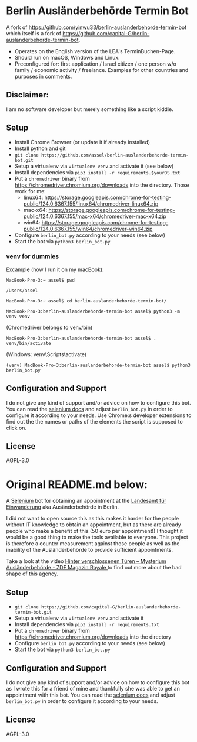 # Berlin Ausländerbehörde Termin Bot

A fork of https://github.com/yinwu33/berlin-auslanderbehorde-termin-bot which itself is a fork of https://github.com/capital-G/berlin-auslanderbehorde-termin-bot.

* Operates on the English version of the LEA's TerminBuchen-Page.
* Should run on macOS, Windows and Linux.
* Preconfigured for: first application / Israel citizen / one person w/o family / economic activity / freelance. Examples for other countries and purposes in comments.

## Disclaimer:

I am no software developer but merely something like a script kiddie.

## Setup

* Install Chrome Browser (or update it if already installed)
* Install python and git
* `git clone https://github.com/assel/berlin-auslanderbehorde-termin-bot.git`
* Setup a virtualenv via `virtualenv venv` and activate it (see below)
* Install dependencies via `pip3 install -r requirements.$yourOS.txt`
* Put a `chromedriver` binary from <https://chromedriver.chromium.org/downloads> into the directory. Those work for me:
    * linux64:	https://storage.googleapis.com/chrome-for-testing-public/124.0.6367.155/linux64/chromedriver-linux64.zip
    * mac-x64:	https://storage.googleapis.com/chrome-for-testing-public/124.0.6367.155/mac-x64/chromedriver-mac-x64.zip
    * win64:	https://storage.googleapis.com/chrome-for-testing-public/124.0.6367.155/win64/chromedriver-win64.zip
* Configure `berlin_bot.py` according to your needs (see below)
* Start the bot via `python3 berlin_bot.py`

### venv for dummies
Excample (how I run it on my macBook):

 `MacBook-Pro-3:~ assel$ pwd`

`/Users/assel`

`MacBook-Pro-3:~ assel$ cd berlin-auslanderbehorde-termin-bot/`

`MacBook-Pro-3:berlin-auslanderbehorde-termin-bot assel$ python3 -m venv venv`

(Chromedriver belongs to venv/bin)

`MacBook-Pro-3:berlin-auslanderbehorde-termin-bot assel$ . venv/bin/activate`

(Windows: venv\Scripts\activate)

`(venv) MacBook-Pro-3:berlin-auslanderbehorde-termin-bot assel$ python3 berlin_bot.py`

## Configuration and Support

I do not give any kind of support and/or advice on how to configure this bot.
You can read the [selenium docs](https://selenium-python.readthedocs.io/locating-elements.html#) and adjust `berlin_bot.py` in order to configure it according to your needs.
Use Chrome:s developer extensions to find out the the names or paths of the elements the script is supposed to click on.

## License

AGPL-3.0

# Original README.md below:

A [Selenium](https://www.selenium.dev/) bot for obtaining an appointment at the [Landesamt für Einwanderung](https://otv.verwalt-berlin.de/ams/TerminBuchen) aka Ausänderbehörde in Berlin.

I did not want to open source this as this makes it harder for the people without IT knowledge to obtain an appointment, but as there are already people who make a benefit of this (50 euro per appointment!) I thought it would be a good thing to make the tools available to everyone. This project is therefore a counter measurement against those people as well as the inability of the Ausländerbehörde to provide sufficient appointments.

Take a look at the video [Hinter verschlossenen Türen – Mysterium Ausländerbehörde - ZDF Magazin Royale
](https://www.youtube.com/watch?v=s7HrAGlni50) to find out more about the bad shape of this agency.

## Setup

* `git clone https://github.com/capital-G/berlin-auslanderbehorde-termin-bot.git`
* Setup a virtualenv via `virtualenv venv` and activate it
* Install dependencies via `pip3 install -r requirements.txt`
* Put a `chromedriver` binary from <https://chromedriver.chromium.org/downloads> into the directory
* Configure `berlin_bot.py` according to your needs (see below)
* Start the bot via `python3 berlin_bot.py`

## Configuration and Support

I do not give any kind of support and/or advice on how to configure this bot as I wrote this for a friend of mine and thankfully she was able to get an appointment with this bot.
You can read the [selenium docs](https://selenium-python.readthedocs.io/locating-elements.html#) and adjust `berlin_bot.py` in order to configure it according to your needs.

## License

AGPL-3.0
